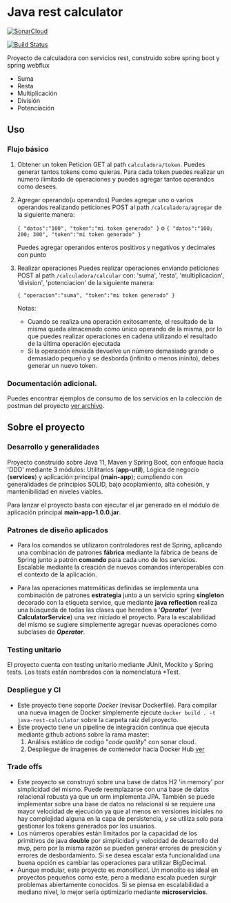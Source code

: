 # Java rest calculator

[![SonarCloud](https://sonarcloud.io/images/project_badges/sonarcloud-white.svg)](https://sonarcloud.io/summary/overall?id=cesarochoa2006_java-rest-calculator)

[![Build Status](https://travis-ci.org/joemccann/dillinger.svg?branch=master)]()

Proyecto de calculadora con servicios rest, construido sobre spring boot y spring webflux

- Suma
- Resta
- Multiplicación
- División
- Potenciación

## Uso
### Flujo básico
1. Obtener un token
   Peticion GET al path `calculadora/token`. Puedes generar tantos tokens como quieras. Para cada token puedes realizar un número ilimitado de operaciones y puedes agregar tantos operandos como desees.
2. Agregar operando(u operandos)
   Puedes agregar uno o varios operandos realizando peticiones POST al path `/calculadora/agregar` de la siguiente manera:

   `{
   "datos":"100",
   "token":"mi token generado"
   }`
   o
   `{
   "datos":"100; 200; 300",
   "token":"mi token generado"
   }`

   Puedes agregar operandos enteros positivos y negativos y decimales con punto

3. Realizar operaciones
   Puedes realizar operaciones enviando peticiones POST al path `/calculadora/calcular` con: 'suma', 'resta', 'multiplicacion', 'division', 'potenciacion' de la siguiente manera:

   `{
   "operacion":"suma",
   "token":"mi token generado"
   }`

   Notas:
    - Cuando se realiza una operación exitosamente, el resultado de la misma queda almacenado como único operando de la misma, por lo que puedes realizar operaciones en cadena utilizando el resultado de la última operación ejecutada
    - Si la operación enviada devuelve un número demasiado grande o demasiado pequeño y se desborda (infinito o menos ininito), debes generar un nuevo token.

### Documentación adicional.

Puedes encontrar ejemplos de consumo de los servicios en la colección de postman del proyecto [ver archivo](https://github.com/cesarochoa2006/java-rest-calculator/blob/master/JavaRestCalculator.postman_collection.json).

## Sobre el proyecto
### Desarrollo y generalidades
Proyecto construido sobre Java 11, Maven y Spring Boot, con enfoque hacia 'DDD' mediante 3 módulos: Utilitarios (**app-util**), Lógica de negocio (**services**) y aplicación principal (**main-app**); cumpliendo con generalidades de principios SOLID, bajo acoplamiento, alta cohesión, y mantenibilidad en niveles viables.

Para lanzar el proyecto basta con ejecutar el jar generado en el módulo de aplicación principal **main-app-1.0.0.jar**.
### Patrones de diseño aplicados
- Para los comandos se utilizaron controladores rest de Spring, aplicando una combinación de patrones **fábrica** mediante la fábrica de beans de Spring junto a patrón **comando** para cada uno de los servicios. Escalable mediante la creación de nuevos comandos interoperables con el contexto de la aplicación.

- Para las operaciones matemáticas definidas se implementa una combinación de patrones **estrategia** junto a un servicio spring **singleton** decorado con la etiqueta service, que mediante **java reflection** realiza una búsqueda de todas las clases que hereden a '***Operator***' (ver **CalculatorService**) una vez iniciado el proyecto. Para la escalabilidad del mismo se sugiere simplemente agregar nuevas operaciones como subclases de ***Operator***.

### Testing unitario
El proyecto cuenta con testing unitario mediante JUnit, Mockito y Spring tests. Los tests están nombrados con la nomenclatura *Test.

### Despliegue y CI
- Este proyecto tiene soporte *Docker* (revisar Dockerfile). Para compilar una nueva imagen de Docker simplemente ejecute `docker build . -t java-rest-calculator` sobre la carpeta raíz del proyecto.
- Este proyecto tiene un pipeline de integración continua que ejecuta mediante github actions sobre la rama master:
    1. Análisis estático de codigo "*code quality*" con sonar cloud.
    2. Despliegue de imagenes de contenedor hacia Docker Hub [ver](https://hub.docker.com/r/cesarochoa2006/java-rest-calculator)

### Trade offs

- Este proyecto se construyó sobre una base de datos H2 'in memory' por simplicidad del mismo. Puede reemplazarse con una base de datos relacional robusta ya que un orm implementa JPA. También se puede implementar sobre una base de datos no relacional si se requiere una mayor velocidad de ejecución ya que al menos en versiones iniciales no hay complejidad alguna en la capa de persistencia, y se utiliza solo para gestionar los tokens generados por los usuarios.
- Los números operables están limitados por la capacidad de los primitivos de java **double** por simplicidad y velocidad de desarrollo del mvp, pero por la misma razón se pueden generar errores de presición y errores de desbordamiento.  Si se desea escalar esta funcionalidad una buena opción es cambiar las operaciones para utilizar BigDecimal.
- Aunque modular, este proyecto es *monolítico*!.  Un monolito es ideal en proyectos pequeños como este, pero a mediana escala pueden surgir problemas abiertamente conocidos. Si se piensa en escalabilidad a mediano nivel, lo mejor sería optimizarlo mediante **microservicios**. 

